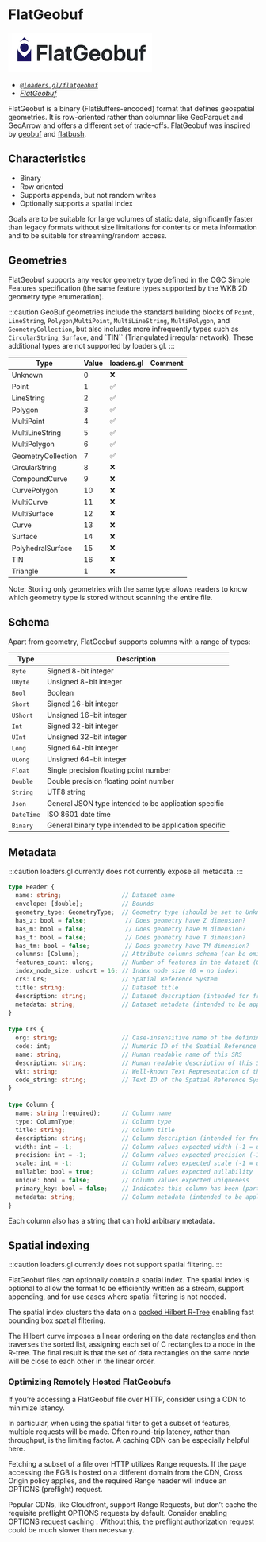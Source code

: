 # FlatGeobuf

![flatgeobuf-logo](../images/flatgeobuf-logo.png)

- *[`@loaders.gl/flatgeobuf`](/docs/modules/flatgeobuf)*
- *[FlatGeobuf](http://flatgeobuf.org/)*

FlatGeobuf is a binary (FlatBuffers-encoded) format that defines geospatial geometries. It is row-oriented rather than columnar like GeoParquet and GeoArrow and offers a different set of trade-offs.
FlatGeobuf was inspired by [geobuf](https://github.com/mapbox/geobuf) and [flatbush](https://github.com/mourner/flatbush). 

## Characteristics 

- Binary
- Row oriented
- Supports appends, but not random writes
- Optionally supports a spatial index

Goals are to be suitable for large volumes of static data, significantly faster than legacy formats without size limitations for contents or meta information and to be suitable for streaming/random access.

## Geometries

FlatGeobuf supports any vector geometry type defined in the OGC Simple Features specification (the same feature types supported by the WKB 2D geometry type enumeration). 

:::caution
GeoBuf geometries include the standard building blocks of `Point`, `LineString`, `Polygon`,`MultiPoint`, `MultiLineString`, `MultiPolygon`, and `GeometryCollection`, but also includes more infrequently types such as `CircularString`, `Surface`, and `TIN`` (Triangulated irregular network). These additional types are not supported by loaders.gl. 
:::


| Type               | Value | loaders.gl | Comment |
| ------------------ | ----- | ---------- | ------- |
| Unknown            | 0     | ❌          |         |
| Point              | 1     | ✅          |         |
| LineString         | 2     | ✅          |         |
| Polygon            | 3     | ✅          |         |
| MultiPoint         | 4     | ✅          |         |
| MultiLineString    | 5     | ✅          |         |
| MultiPolygon       | 6     | ✅          |         |
| GeometryCollection | 7     | ✅          |         |
| CircularString     | 8     | ❌          |         |
| CompoundCurve      | 9     | ❌          |         |
| CurvePolygon       | 10    | ❌          |         |
| MultiCurve         | 11    | ❌          |         |
| MultiSurface       | 12    | ❌          |         |
| Curve              | 13    | ❌          |         |
| Surface            | 14    | ❌          |         |
| PolyhedralSurface  | 15    | ❌          |         |
| TIN                | 16    | ❌          |         |
| Triangle           | 1     | ❌          |         |

Note: Storing only geometries with the same type allows readers to know which geometry type is stored without scanning the entire file.

## Schema

Apart from geometry, FlatGeobuf supports columns with a range of types:

| Type       | Description                                             |
| ---------- | ------------------------------------------------------- |
| `Byte`     | Signed 8-bit integer                                    |
| `UByte`    | Unsigned 8-bit integer                                  |
| `Bool`     | Boolean                                                 |
| `Short`    | Signed 16-bit integer                                   |
| `UShort`   | Unsigned 16-bit integer                                 |
| `Int`      | Signed 32-bit integer                                   |
| `UInt`     | Unsigned 32-bit integer                                 |
| `Long`     | Signed 64-bit integer                                   |
| `ULong`    | Unsigned 64-bit integer                                 |
| `Float`    | Single precision floating point number                  |
| `Double`   | Double precision floating point number                  |
| `String`   | UTF8 string                                             |
| `Json`     | General JSON type intended to be application specific   |
| `DateTime` | ISO 8601 date time                                      |
| `Binary`   | General binary type intended to be application specific |

## Metadata

:::caution
loaders.gl currently does not currently expose all metadata.
:::

```typescript
type Header {
  name: string;                 // Dataset name
  envelope: [double];           // Bounds
  geometry_type: GeometryType;  // Geometry type (should be set to Unknown if per feature geometry type)
  has_z: bool = false;           // Does geometry have Z dimension?
  has_m: bool = false;           // Does geometry have M dimension?
  has_t: bool = false;           // Does geometry have T dimension?
  has_tm: bool = false;          // Does geometry have TM dimension?
  columns: [Column];            // Attribute columns schema (can be omitted if per feature schema)
  features_count: ulong;        // Number of features in the dataset (0 = unknown)
  index_node_size: ushort = 16; // Index node size (0 = no index)
  crs: Crs;                     // Spatial Reference System
  title: string;                // Dataset title
  description: string;          // Dataset description (intended for free form long text)
  metadata: string;             // Dataset metadata (intended to be application specific and suggested to be structured fx. JSON)
}

type Crs {
  org: string;                  // Case-insensitive name of the defining organization e.g. EPSG or epsg (NULL = EPSG)
  code: int;                    // Numeric ID of the Spatial Reference System assigned by the organization (0 = unknown)
  name: string;                 // Human readable name of this SRS
  description: string;          // Human readable description of this SRS
  wkt: string;                  // Well-known Text Representation of the Spatial Reference System
  code_string: string;          // Text ID of the Spatial Reference System assigned by the organization in the (rare) case when it is not an integer and thus cannot be set into code
}

type Column {
  name: string (required);      // Column name
  type: ColumnType;             // Column type
  title: string;                // Column title
  description: string;          // Column description (intended for free form long text)
  width: int = -1;              // Column values expected width (-1 = unknown) (currently only used to indicate the number of characters in strings)
  precision: int = -1;          // Column values expected precision (-1 = unknown) as defined by SQL
  scale: int = -1;              // Column values expected scale (-1 = unknown) as defined by SQL
  nullable: bool = true;        // Column values expected nullability
  unique: bool = false;         // Column values expected uniqueness
  primary_key: bool = false;    // Indicates this column has been (part of) a primary key
  metadata: string;             // Column metadata (intended to be application specific and suggested to be structured fx. JSON)
}
```

Each column also has a string that can hold arbitrary metadata.

## Spatial indexing

:::caution
loaders.gl currently does not support spatial filtering.
:::

FlatGeobuf files can optionally contain a spatial index. The spatial index is optional to allow the format to be efficiently written as a stream, support appending, and for use cases where spatial filtering is not needed.

The spatial index clusters the data on a [packed Hilbert R-Tree](https://en.wikipedia.org/wiki/Hilbert_R-tree#Packed_Hilbert_R-trees) enabling fast bounding box spatial filtering.

 The Hilbert curve imposes a linear ordering on the data rectangles and then traverses the sorted list, assigning each set of C rectangles to a node in the R-tree. The final result is that the set of data rectangles on the same node will be close to each other in the linear order.

### Optimizing Remotely Hosted FlatGeobufs

If you’re accessing a FlatGeobuf file over HTTP, consider using a CDN to minimize latency.

In particular, when using the spatial filter to get a subset of features, multiple requests will be made. Often round-trip latency, rather than throughput, is the limiting factor. A caching CDN can be especially helpful here.

Fetching a subset of a file over HTTP utilizes Range requests. If the page accessing the FGB is hosted on a different domain from the CDN, Cross Origin policy applies, and the required Range header will induce an OPTIONS (preflight) request.

Popular CDNs, like Cloudfront, support Range Requests, but don’t cache the requisite preflight OPTIONS requests by default. Consider enabling OPTIONS request caching . Without this, the preflight authorization request could be much slower than necessary.
